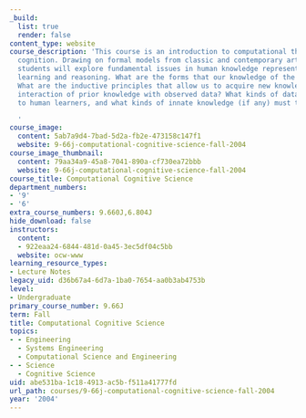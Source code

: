 ```yaml
---
_build:
  list: true
  render: false
content_type: website
course_description: 'This course is an introduction to computational theories of human
  cognition. Drawing on formal models from classic and contemporary artificial intelligence,
  students will explore fundamental issues in human knowledge representation, inductive
  learning and reasoning. What are the forms that our knowledge of the world takes?
  What are the inductive principles that allow us to acquire new knowledge from the
  interaction of prior knowledge with observed data? What kinds of data must be available
  to human learners, and what kinds of innate knowledge (if any) must they have?

  '
course_image:
  content: 5ab7a9d4-7bad-5d2a-fb2e-473158c147f1
  website: 9-66j-computational-cognitive-science-fall-2004
course_image_thumbnail:
  content: 79aa34a9-45a8-7041-890a-cf730ea72bbb
  website: 9-66j-computational-cognitive-science-fall-2004
course_title: Computational Cognitive Science
department_numbers:
- '9'
- '6'
extra_course_numbers: 9.660J,6.804J
hide_download: false
instructors:
  content:
  - 922eaa24-6844-481d-0a45-3ec5df04c5bb
  website: ocw-www
learning_resource_types:
- Lecture Notes
legacy_uid: d36b67a4-6d7a-1ba0-7654-aa0b3ab4753b
level:
- Undergraduate
primary_course_number: 9.66J
term: Fall
title: Computational Cognitive Science
topics:
- - Engineering
  - Systems Engineering
  - Computational Science and Engineering
- - Science
  - Cognitive Science
uid: abe531ba-1c18-4913-ac5b-f511a41777fd
url_path: courses/9-66j-computational-cognitive-science-fall-2004
year: '2004'
---
```

